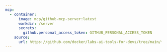 ```yaml
---
mcp:
  - container:
      image: mcp/github-mcp-server:latest
      workdir: /server
      secrets:
        github.personal_access_token: GITHUB_PERSONAL_ACCESS_TOKEN
    source:
      url: https://github.com/docker/labs-ai-tools-for-devs/tree/main/functions/github-mcp-server
---
```

